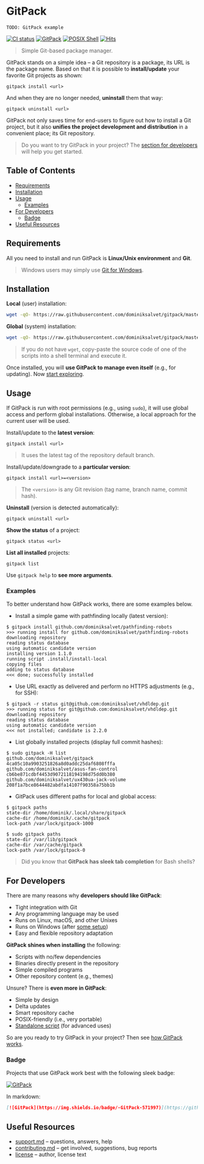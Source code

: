 # GitPack

`TODO: GitPack example`

[![CI status](https://github.com/dominiksalvet/gitpack/workflows/CI/badge.svg)](https://github.com/dominiksalvet/gitpack/actions)
[![GitPack](https://img.shields.io/badge/-GitPack-571997)](https://github.com/topics/gitpack)
[![POSIX Shell](https://img.shields.io/badge/POSIX-Shell-111111)](https://pubs.opengroup.org/onlinepubs/9699919799/utilities/V3_chap02.html)
[![Hits](https://hits.seeyoufarm.com/api/count/incr/badge.svg?url=https%3A%2F%2Fgithub.com%2Fdominiksalvet%2Fgitpack&count_bg=%2379C83D&title_bg=%23555555&icon=&icon_color=%23E7E7E7&title=hits&edge_flat=false)](https://hits.seeyoufarm.com)

> Simple Git-based package manager.

GitPack stands on a simple idea – a Git repository is a package, its URL is the package name. Based on that it is possible to **install/update** your favorite Git projects as shown:

```
gitpack install <url>
```

And when they are no longer needed, **uninstall** them that way:

```
gitpack uninstall <url>
```

GitPack not only saves time for end-users to figure out how to install a Git project, but it also **unifies the project development and distribution** in a convenient place; its Git repository.

> Do you want to try GitPack in your project? The [section for developers](#for-developers) will help you get started.

## Table of Contents

* [Requirements](#requirements)
* [Installation](#installation)
* [Usage](#usage)
  * [Examples](#examples)
* [For Developers](#for-developers)
  * [Badge](#badge)
* [Useful Resources](#useful-resources)

## Requirements

All you need to install and run GitPack is **Linux/Unix environment** and **Git**.

> Windows users may simply use [Git for Windows](https://gitforwindows.org).

## Installation

**Local** (user) installation:

```sh
wget -qO- https://raw.githubusercontent.com/dominiksalvet/gitpack/master/.install/initl.sh | sh
```

**Global** (system) installation:

```sh
wget -qO- https://raw.githubusercontent.com/dominiksalvet/gitpack/master/.install/initg.sh | sh
```

> If you do not have `wget`, copy-paste the source code of one of the scripts into a shell terminal and execute it.

Once installed, you will **use GitPack to manage even itself** (e.g., for updating). Now [start exploring](https://github.com/topics/gitpack).

## Usage

If GitPack is run with root permissions (e.g., using `sudo`), it will use global access and perform global installations. Otherwise, a local approach for the current user will be used.

Install/update to the **latest version**:

```
gitpack install <url>
```

> It uses the latest tag of the repository default branch.

Install/update/downgrade to a **particular version**:

```
gitpack install <url>=<version>
```

> The `<version>` is any Git revision (tag name, branch name, commit hash).

**Uninstall** (version is detected automatically):

```
gitpack uninstall <url>
```

**Show the status** of a project:

```
gitpack status <url>
```

**List all installed** projects:

```
gitpack list
```

Use `gitpack help` to **see more arguments**.

### Examples

To better understand how GitPack works, there are some examples below.

* Install a simple game with pathfinding locally (latest version):

```
$ gitpack install github.com/dominiksalvet/pathfinding-robots
>>> running install for github.com/dominiksalvet/pathfinding-robots
downloading repository
reading status database
using automatic candidate version
installing version 1.1.0
running script .install/install-local
copying files
adding to status database
<<< done; successfully installed
```

* Use URL exactly as delivered and perform no HTTPS adjustments (e.g., for SSH):

```
$ gitpack -r status git@github.com:dominiksalvet/vhdldep.git
>>> running status for git@github.com:dominiksalvet/vhdldep.git
downloading repository
reading status database
using automatic candidate version
<<< not installed; candidate is 2.2.0
```

* List globally installed projects (display full commit hashes):

```
$ sudo gitpack -H list
github.com/dominiksalvet/gitpack 4ca05c10a9903251826a8d0addc25daf6808fffa
github.com/dominiksalvet/asus-fan-control cb6be871cdbf4453d9072118194198d75dd0b380
github.com/dominiksalvet/ux430ua-jack-volume 208f1a7bce8644482abdfa14107f90358a75bb1b
```

* GitPack uses different paths for local and global access:

```
$ gitpack paths
state-dir /home/dominik/.local/share/gitpack
cache-dir /home/dominik/.cache/gitpack
lock-path /var/lock/gitpack-1000

$ sudo gitpack paths
state-dir /var/lib/gitpack
cache-dir /var/cache/gitpack
lock-path /var/lock/gitpack-0
```

> Did you know that **GitPack has sleek tab completion** for Bash shells?

## For Developers

There are many reasons why **developers should like GitPack**:

* Tight integration with Git
* Any programming language may be used
* Runs on Linux, macOS, and other Unixes
* Runs on Windows (after [some setup](#requirements))
* Easy and flexible repository adaptation

**GitPack shines when installing** the following:

* Scripts with no/few dependencies
* Binaries directly present in the repository
* Simple compiled programs
* Other repository content (e.g., themes)

Unsure? There is **even more in GitPack**:

* Simple by design
* Delta updates
* Smart repository cache
* POSIX-friendly (i.e., very portable)
* [Standalone script](src/gitpack) (for advanced uses)

So are you ready to try GitPack in your project? Then see [how GitPack works](how-it-works.md).

### Badge

Projects that use GitPack work best with the following sleek badge:

[![GitPack](https://img.shields.io/badge/-GitPack-571997)](https://github.com/topics/gitpack)

In markdown:

```markdown
[![GitPack](https://img.shields.io/badge/-GitPack-571997)](https://github.com/topics/gitpack)
```

## Useful Resources

* [support.md](support.md) – questions, answers, help
* [contributing.md](contributing.md) – get involved, suggestions, bug reports
* [license](license) – author, license text
